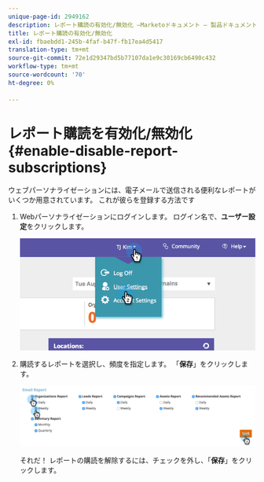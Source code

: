 ```yaml
---
unique-page-id: 2949162
description: レポート購読の有効化/無効化 —Marketoドキュメント — 製品ドキュメント
title: レポート購読の有効化/無効化
exl-id: fbaebdd1-245b-4faf-b47f-fb17ea4d5417
translation-type: tm+mt
source-git-commit: 72e1d29347bd5b77107da1e9c30169cb6490c432
workflow-type: tm+mt
source-wordcount: '70'
ht-degree: 0%

---
```


# レポート購読を有効化/無効化{#enable-disable-report-subscriptions}

ウェブパーソナライゼーションには、電子メールで送信される便利なレポートがいくつか用意されています。 これが彼らを登録する方法です

1. Webパーソナライゼーションにログインします。 ログイン名で、**ユーザー設定**&#x200B;をクリックします。

   ![](assets/image2014-9-17-20-3a48-3a28.png)

1. 購読するレポートを選択し、頻度を指定します。 「**保存**」をクリックします。

   ![](assets/email-settings.png)

   それだ！ レポートの購読を解除するには、チェックを外し、「**保存**」をクリックします。
